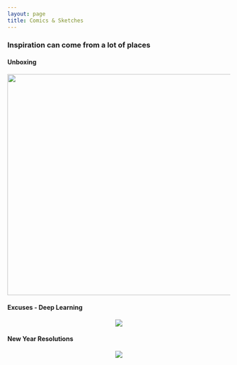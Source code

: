 ```yaml
---
layout: page
title: Comics & Sketches
---
```


<h3>Inspiration can come from a lot of places</h3>

#### Unboxing
<div align="center"><img src="https://raw.githubusercontent.com/pratos/pratos.github.io/master/images/comics/photo_2017-10-13_12-01-29.jpg" height="500px;" width="600px;" /></div>

#### Excuses - Deep Learning
<div align="center"><img src="https://pbs.twimg.com/media/C_C6Nw5WsAAfpb-.jpg" /></div>

#### New Year Resolutions
<div align="center"><img src="https://pbs.twimg.com/media/CYCGPzRUoAAyFdu.jpg" /></div>
 
